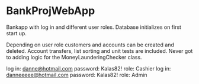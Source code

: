 # BankProjWebApp

Bankapp with log in and different user roles. Database initializes on first start up.

Depending on user role customers and accounts can be created and deleted. Account transfers, list sorting and unit tests are included.
Never got to adding logic for the MoneyLaunderingChecker class.

log in: danne@hotmail.com password: Kalas82! role: Cashier
log in: danneeeee@hotmail.com  password: Kalas82! role: Admin
